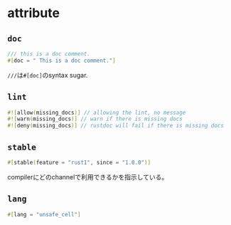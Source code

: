 # attribute

## `doc`

```rust
/// this is a doc comment.
#[doc = " This is a doc comment."]
```

`///`は`#[doc]`のsyntax sugar.

## `lint`

```rust
#![allow(missing_docs)] // allowing the lint, no message
#![warn(missing_docs)] // warn if there is missing docs
#![deny(missing_docs)] // rustdoc will fail if there is missing docs
```

## `stable`

```rust
#[stable(feature = "rust1", since = "1.0.0")]
```

compilerにどのchannelで利用できるかを指示している。

## `lang`

```rust
#[lang = "unsafe_cell"]
```




